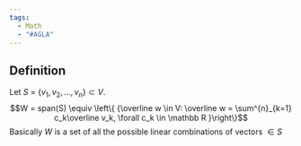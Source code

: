 ```yaml
---
tags:
  - Math
  - "#AGLA"
---
```

## Definition 
Let $S$ = $\{v_1, v_2,\dots, v_n\} \subset V$. $$W = span(S) \equiv \left\{ {\overline w \in V: \overline w = \sum^{n}_{k=1} c_k\overline v_k, \forall c_k \in \mathbb R }\right\}$$
Basically $W$ is a set of all the possible linear combinations of vectors $\in S$

